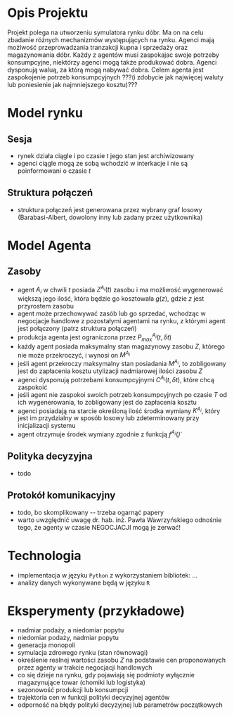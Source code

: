 # Opis Projektu 
Projekt polega na utworzeniu symulatora rynku dóbr. Ma on na celu zbadanie różnych mechanizmów występujących na rynku. Agenci mają możlwość przeprowadzania tranzakcji kupna i sprzedaży oraz magazynowania dóbr. Każdy z agentów musi zaspokajac swoje potrzeby konsumpcyjne, niektórzy agenci mogą także produkować dobra. Agenci dysponują waluą, za którą mogą nabywać dobra. Celem agenta jest zaspokojenie potrzeb konsumpcyjnych ???(i zdobycie jak najwięcej waluty lub poniesienie jak najmniejszego kosztu)???

# Model rynku 

## Sesja 
* rynek działa ciągle i po czasie $t$ jego stan jest archiwizowany 
* agenci ciągle mogą ze sobą wchodzić w interkacje i nie są poinformowani o czasie $t$ 

## Struktura połączeń
* struktura połączeń jest generowana przez wybrany graf losowy (Barabasi-Albert, dowolony inny lub zadany przez użytkownika)

# Model Agenta

## Zasoby
* agent $A_i$ w chwili $t$ posiada $Z^{A_i}(t)$ zasobu i ma możliwość wygenerować większą jego ilość, która będzie go kosztowała  $g(z)$, gdzie $z$ jest przyrostem zasobu
* agent może przechowywać zasób lub go sprzedać, wchodząc w negocjacje handlowe z pozostałymi agentami na rynku, z którymi agent jest połączony (patrz struktura połączeń)
* produkcja agenta jest ograniczona przez $P^{A_i}_{max}(t, \delta t)$
* każdy agent posiada maksymalny stan magazynowy zasobu $Z$, którego nie może przekroczyć, i wynosi on $M^{A_i}$
* jeśli agent przekroczy maksymalny stan posiadania $M^{A_i}$, to zobligowany jest do zapłacenia kosztu utylizacji nadmiarowej ilości zasobu $Z$
* agenci dysponują potrzebami konsumpcyjnymi $C^{A_i}(t, \delta t)$, które chcą zaspokoić
* jeśli agent nie zaspokoi swoich potrzeb konsumpcyjnych po czasie $T$ od ich wygenerowania, to zobligowany jest do zapłacenia kosztu 
* agenci posiadają na starcie określoną ilość środka wymiany $K^{A_i}$, który jest im przydzialny w sposób losowy lub zdeterminowany przy inicjalizacji systemu
* agent otrzymuje środek wymiany zgodnie z funkcją $f^{A_i}(\dot)$ 

## Polityka decyzyjna 
* todo

## Protokół komunikacyjny 
* todo, bo skomplikowany -- trzeba ogarnąć papery 
* warto uwzględnić uwagę dr. hab. inż. Pawła Wawrzyńskiego odnośnie tego, że agenty w czasie NEGOCJACJI mogą je zerwać! 

# Technologia
* implementacja w języku `Python` z wykorzystaniem bibliotek: ...
* analizy danych wykonywane będą w języku `R` 

# Eksperymenty (przykładowe)
* nadmiar podaży, a niedomiar popytu
* niedomiar podaży, nadmiar popytu
* generacja monopoli
* symulacja zdrowego rynku (stan równowagi)
* określenie realnej wartości zasobu $Z$ na podstawie cen proponowanych przez agenty w trakcie negocjacji handlowych
* co się dzieje na rynku, gdy pojawiają się podmioty wyłącznie magazynujące towar (chomiki lub logistyka)
* sezonowość produkcji lub konsumpcji 
* trajektoria cen w funkcji polityki decyzyjnej agentów
* odporność na błędy polityki decyzyjnej lub parametrów początkowych

